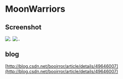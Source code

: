 MoonWarriors
======
## Screenshot

![.](http://img.blog.csdn.net/20151104230858327?watermark/2/text/aHR0cDovL2Jsb2cuY3Nkbi5uZXQv/font/5a6L5L2T/fontsize/400/fill/I0JBQkFCMA==/dissolve/70/gravity/Center)
![..](http://img.blog.csdn.net/20151104232436368?watermark/2/text/aHR0cDovL2Jsb2cuY3Nkbi5uZXQv/font/5a6L5L2T/fontsize/400/fill/I0JBQkFCMA==/dissolve/70/gravity/Center)

## blog

[http://blog.csdn.net/booirror/article/details/49646007](http://blog.csdn.net/booirror/article/details/49646007)